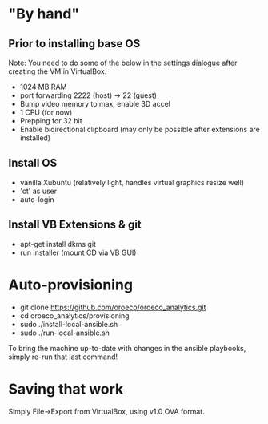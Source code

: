 # "By hand"

## Prior to installing base OS

Note: You need to do some of the below in the settings dialogue after creating
the VM in VirtualBox.

 - 1024 MB RAM
 - port forwarding 2222 (host) -> 22 (guest)
 - Bump video memory to max, enable 3D accel
 - 1 CPU (for now)
 - Prepping for 32 bit
 - Enable bidirectional clipboard (may only be possible after extensions are
   installed)

## Install OS

 - vanilla Xubuntu (relatively light, handles virtual graphics resize well)
 - 'ct' as user
 - auto-login

## Install VB Extensions & git

 - apt-get install dkms git
 - run installer (mount CD via VB GUI)

# Auto-provisioning

 - git clone https://github.com/oroeco/oroeco_analytics.git
 - cd oroeco_analytics/provisioning
 - sudo ./install-local-ansible.sh
 - sudo ./run-local-ansible.sh

To bring the machine up-to-date with changes in the ansible playbooks, simply
re-run that last command!

# Saving that work

Simply File->Export from VirtualBox, using v1.0 OVA format.
